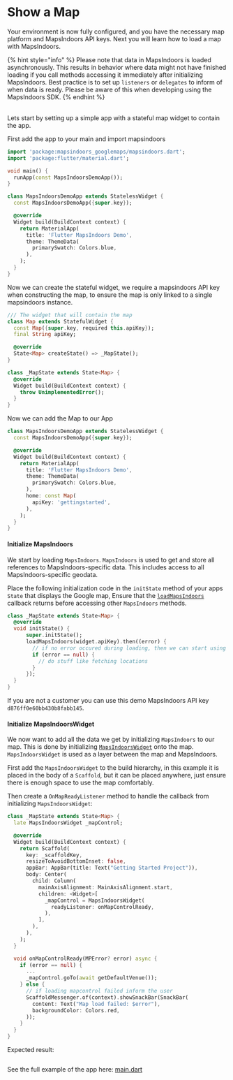 # Show a Map

Your environment is now fully configured, and you have the necessary map platform and MapsIndoors API keys. Next you will learn how to load a map with MapsIndoors.

{% hint style="info" %}
Please note that data in MapsIndoors is loaded asynchronously. This results in behavior where data might not have finished loading if you call methods accessing it immediately after initializing MapsIndoors. Best practice is to set up `listeners` or `delegates` to inform of when data is ready. Please be aware of this when developing using the MapsIndoors SDK.
{% endhint %}

\
Lets start by setting up a simple app with a stateful map widget to contain the app.

First add the app to your main and import mapsindoors

```dart
import 'package:mapsindoors_googlemaps/mapsindoors.dart';
import 'package:flutter/material.dart';

void main() {
  runApp(const MapsIndoorsDemoApp());
}

class MapsIndoorsDemoApp extends StatelessWidget {
  const MapsIndoorsDemoApp({super.key});

  @override
  Widget build(BuildContext context) {
    return MaterialApp(
      title: 'Flutter MapsIndoors Demo',
      theme: ThemeData(
        primarySwatch: Colors.blue,
      ),
    );
  }
}
```

Now we can create the stateful widget, we require a mapsindoors API key when constructing the map, to ensure the map is only linked to a single mapsindoors instance.

```dart
/// The widget that will contain the map
class Map extends StatefulWidget {
  const Map({super.key, required this.apiKey});
  final String apiKey;

  @override
  State<Map> createState() => _MapState();
}

class _MapState extends State<Map> {
  @override
  Widget build(BuildContext context) {
    throw UnimplementedError();
  }
}
```

Now we can add the Map to our App

```dart
class MapsIndoorsDemoApp extends StatelessWidget {
  const MapsIndoorsDemoApp({super.key});

  @override
  Widget build(BuildContext context) {
    return MaterialApp(
      title: 'Flutter MapsIndoors Demo',
      theme: ThemeData(
        primarySwatch: Colors.blue,
      ),
      home: const Map(
        apiKey: 'gettingstarted',
      ), 
    );
  }
}
```

#### Initialize MapsIndoors[​](https://docs.mapsindoors.com/getting-started/flutter/map#initialize-mapsindoors) <a href="#initialize-mapsindoors" id="initialize-mapsindoors"></a>

We start by loading `MapsIndoors`. `MapsIndoors` is used to get and store all references to MapsIndoors-specific data. This includes access to all MapsIndoors-specific geodata.

Place the following initialization code in the `initState` method of your apps `State` that displays the Google map, Ensure that the [`loadMapsIndoors`](https://pub.dev/documentation/mapsindoors\_googlemaps/latest/mapsindoors/loadMapsIndoors.html) callback returns before accessing other `MapsIndoors` methods.

```dart
class _MapState extends State<Map> {
  @override
  void initState() {
      super.initState();
      loadMapsIndoors(widget.apiKey).then((error) {
        // if no error occured during loading, then we can start using the SDK
        if (error == null) {
          // do stuff like fetching locations
        }
      });
  }
}
```

If you are not a customer you can use this demo MapsIndoors API key `d876ff0e60bb430b8fabb145`.

#### Initialize MapsIndoorsWidget[​](https://docs.mapsindoors.com/getting-started/flutter/map#initialize-mapsindoorswidget) <a href="#initialize-mapsindoorswidget" id="initialize-mapsindoorswidget"></a>

We now want to add all the data we get by initializing `MapsIndoors` to our map. This is done by initializing [`MapsIndoorsWidget`](https://pub.dev/documentation/mapsindoors\_googlemaps/latest/mapsindoors/MapsIndoorsWidget-class.html) onto the map. `MapsIndoorsWidget` is used as a layer between the map and MapsIndoors.

First add the `MapsIndoorsWidget` to the build hierarchy, in this example it is placed in the body of a `Scaffold`, but it can be placed anywhere, just ensure there is enough space to use the map comfortably.

Then create a `OnMapReadyListener` method to handle the callback from initializing `MapsIndoorsWidget`:

```dart
class _MapState extends State<Map> {
  late MapsIndoorsWidget _mapControl;

  @override
  Widget build(BuildContext context) {
    return Scaffold(
      key: _scaffoldKey,
      resizeToAvoidBottomInset: false,
      appBar: AppBar(title: Text("Getting Started Project")),
      body: Center(
        child: Column(
          mainAxisAlignment: MainAxisAlignment.start,
          children: <Widget>[
            _mapControl = MapsIndoorsWidget(
              readyListener: onMapControlReady,
            ),
          ],
        ),
      ),
    );
  }

  void onMapControlReady(MPError? error) async {
    if (error == null) {
      ...
      _mapControl.goTo(await getDefaultVenue());
    } else {
      // if loading mapcontrol failed inform the user
      ScaffoldMessenger.of(context).showSnackBar(SnackBar(
        content: Text("Map load failed: $error"),
        backgroundColor: Colors.red,
      ));
    }
  }
}
```

Expected result:

<figure><img src="../../../.gitbook/assets/flutter_map.gif" alt=""><figcaption></figcaption></figure>

See the full example of the app here: [main.dart](https://github.com/MapsPeople/getting\_started\_flutter/blob/main/lib/main.dart)
